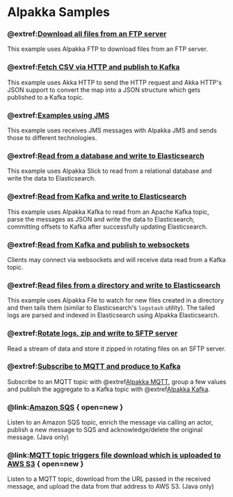 # Alpakka Samples

### @extref:[Download all files from an FTP server](ftp-to-file:index.html)
This example uses Alpakka FTP to download files from an FTP server.

### @extref:[Fetch CSV via HTTP and publish to Kafka](http-csv-to-kafka:index.html)
This example uses Akka HTTP to send the HTTP request and Akka HTTP's JSON support to convert the map into a JSON structure which gets published to a Kafka topic.

### @extref:[Examples using JMS](jms:index.html)
This example uses receives JMS messages with Alpakka JMS and sends those to different technologies.

### @extref:[Read from a database and write to Elasticsearch](jdbc-to-elasticsearch:index.html)
This example uses Alpakka Slick to read from a relational database and write the data to Elasticsearch.

### @extref:[Read from Kafka and write to Elasticsearch](kafka-to-elasticsearch:index.html)
This example uses Alpakka Kafka to read from an Apache Kafka topic, parse the messages as JSON and write the data to Elasticsearch, committing offsets to Kafka after successfully updating Elasticsearch.

### @extref:[Read from Kafka and publish to websockets](kafka-to-websocket-clients:index.html)
Clients may connect via websockets and will receive data read from a Kafka topic.

### @extref:[Read files from a directory and write to Elasticsearch](file-to-elasticsearch:index.html)
This example uses Alpakka File to watch for new files created in a directory and then tails them (similar to Elasticsearch's `logstash` utility). The tailed logs are parsed and indexed in Elasticsearch using Alpakka Elasticsearch.

### @extref:[Rotate logs, zip and write to SFTP server](rotate-logs-to-ftp:index.html)
Read a stream of data and store it zipped in rotating files on an SFTP server.

### @extref:[Subscribe to MQTT and produce to Kafka](mqtt-to-kafka:index.html)
Subscribe to an MQTT topic with @extref[Alpakka MQTT](alpakka:/mqtt.html), group a few values and publish the aggregate to a Kafka topic with @extref[Alpakka Kafka](alpakka-kafka:).

### @link:[Amazon SQS](https://github.com/akka/alpakka-samples/tree/master/alpakka-sample-sqs-java) { open=new }
Listen to an Amazon SQS topic, enrich the message via calling an actor, publish a new message to SQS and acknowledge/delete the original message. (Java only)

### @link:[MQTT topic triggers file download which is uploaded to AWS S3](https://github.com/akka/alpakka-samples/tree/master/alpakka-sample-mqtt-http-to-s3-java) { open=new }

Listen to a MQTT topic, download from the URL passed in the received message, and upload the data from that address to AWS S3. (Java only)
